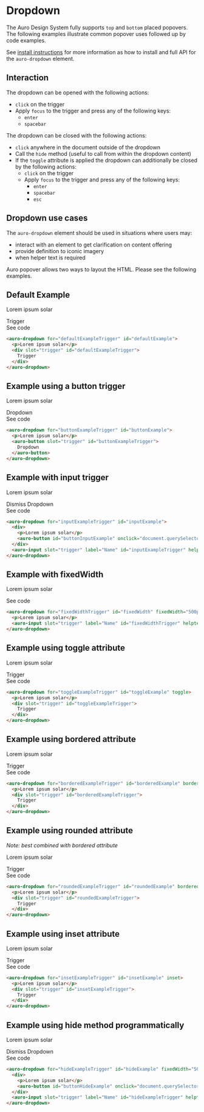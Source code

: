 # Dropdown

The Auro Design System fully supports `top` and `bottom` placed popovers. The following examples illustrate common popover uses followed up by code examples.

See [install instructions](https://auro.alaskaair.com/components/auro/popover/install) for more information as how to install and full API for the `auro-dropdown` element.

## Interaction

The dropdown can be opened with the following actions:

- `click` on the trigger
- Apply `focus` to the trigger and press any of the following keys:
  - `enter`
  - `spacebar`

The dropdown can be closed with the following actions:

- `click` anywhere in the document outside of the dropdown
- Call the `hide` method (useful to call from within the dropdown content)
- If the `toggle` attribute is applied the dropdown can additionally be closed by the following actions:
  - `click` on the trigger
  - Apply `focus` to the trigger and press any of the following keys:
    - `enter`
    - `spacebar`
    - `esc`

## Dropdown use cases

The `auro-dropdown` element should be used in situations where users may:

* interact with an element to get clarification on content offering
* provide definition to iconic imagery
* when helper text is required

Auro popover allows two ways to layout the HTML. Please see the following examples.

## Default Example

<div class="exampleWrapper" style="overflow: unset">
  <auro-dropdown for="defaultExampleTrigger" id="defaultExample">
    <p>Lorem ipsum solar</p>
    <div slot="trigger" id="defaultExampleTrigger">
      Trigger
    </div>
  </auro-dropdown>
</div>

<auro-accordion lowProfile justifyRight>
  <span slot="trigger">See code</span>

  ```html
  <auro-dropdown for="defaultExampleTrigger" id="defaultExample">
    <p>Lorem ipsum solar</p>
    <div slot="trigger" id="defaultExampleTrigger">
      Trigger
    </div>
  </auro-dropdown>
  ```

</auro-accordion>

## Example using a button trigger

<div class="exampleWrapper" style="overflow: unset">
  <auro-dropdown for="buttonExampleTrigger" id="buttonExample">
    <p>Lorem ipsum solar</p>
    <auro-button slot="trigger" id="buttonExampleTrigger">
      Dropdown
    </auro-button>
  </auro-dropdown>
</div>

<auro-accordion lowProfile justifyRight>
  <span slot="trigger">See code</span>

  ```html
  <auro-dropdown for="buttonExampleTrigger" id="buttonExample">
    <p>Lorem ipsum solar</p>
    <auro-button slot="trigger" id="buttonExampleTrigger">
      Dropdown
    </auro-button>
  </auro-dropdown>
  ```

</auro-accordion>

## Example with input trigger

<div class="exampleWrapper" style="overflow: unset">
  <auro-dropdown for="inputExampleTrigger" id="inputExample">
    <div>
      <p>Lorem ipsum solar</p>
      <auro-button id="buttonInputExample" onclick="document.querySelector('#auroDropdown1').hide()">Dismiss Dropdown</auro-button>
    </div>
    <auro-input slot="trigger" label="Name" id="inputExampleTrigger" helptext="Please enter your full name"></auro-input>
  </auro-dropdown>
</div>

<auro-accordion lowProfile justifyRight>
  <span slot="trigger">See code</span>

  ```html
  <auro-dropdown for="inputExampleTrigger" id="inputExample">
    <div>
      <p>Lorem ipsum solar</p>
      <auro-button id="buttonInputExample" onclick="document.querySelector('#auroDropdown1').hide()">Dismiss Dropdown</auro-button>
    </div>
    <auro-input slot="trigger" label="Name" id="inputExampleTrigger" helptext="Please enter your full name"></auro-input>
  </auro-dropdown>
  ```

</auro-accordion>

## Example with fixedWidth

<div class="exampleWrapper" style="overflow: unset">
  <auro-dropdown for="fixedWidthTrigger" id="fixedWidth" fixedWidth="500px">
    <p>Lorem ipsum solar</p>
    <auro-input slot="trigger" label="Name" id="fixedWidthTrigger" helptext="Please enter your full name"></auro-input>
  </auro-dropdown>
</div>

<auro-accordion lowProfile justifyRight>
  <span slot="trigger">See code</span>

  ```html
  <auro-dropdown for="fixedWidthTrigger" id="fixedWidth" fixedWidth="500px">
    <p>Lorem ipsum solar</p>
    <auro-input slot="trigger" label="Name" id="fixedWidthTrigger" helptext="Please enter your full name"></auro-input>
  </auro-dropdown>
  ```

</auro-accordion>

## Example using toggle attribute

<div class="exampleWrapper" style="overflow: unset">
  <auro-dropdown for="toggleExampleTrigger" id="toggleExample" toggle>
    <p>Lorem ipsum solar</p>
    <div slot="trigger" id="toggleExampleTrigger">
      Trigger
    </div>
  </auro-dropdown>
</div>

<auro-accordion lowProfile justifyRight>
  <span slot="trigger">See code</span>

  ```html
  <auro-dropdown for="toggleExampleTrigger" id="toggleExample" toggle>
    <p>Lorem ipsum solar</p>
    <div slot="trigger" id="toggleExampleTrigger">
      Trigger
    </div>
  </auro-dropdown>
  ```

</auro-accordion>

## Example using bordered attribute

<div class="exampleWrapper" style="overflow: unset">
  <auro-dropdown for="borderedExampleTrigger" id="borderedExample" bordered>
    <p>Lorem ipsum solar</p>
    <div slot="trigger" id="borderedExampleTrigger">
      Trigger
    </div>
  </auro-dropdown>
</div>

<auro-accordion lowProfile justifyRight>
  <span slot="trigger">See code</span>

  ```html
  <auro-dropdown for="borderedExampleTrigger" id="borderedExample" bordered>
    <p>Lorem ipsum solar</p>
    <div slot="trigger" id="borderedExampleTrigger">
      Trigger
    </div>
  </auro-dropdown>
  ```

</auro-accordion>

## Example using rounded attribute

_Note: best combined with bordered attribute_

<div class="exampleWrapper" style="overflow: unset">
  <auro-dropdown for="roundedExampleTrigger" id="roundedExample" bordered rounded inset>
    <p>Lorem ipsum solar</p>
    <div slot="trigger" id="roundedExampleTrigger">
      Trigger
    </div>
  </auro-dropdown>
</div>

<auro-accordion lowProfile justifyRight>
  <span slot="trigger">See code</span>

  ```html
  <auro-dropdown for="roundedExampleTrigger" id="roundedExample" bordered rounded inset>
    <p>Lorem ipsum solar</p>
    <div slot="trigger" id="roundedExampleTrigger">
      Trigger
    </div>
  </auro-dropdown>
  ```

</auro-accordion>

## Example using inset attribute

<div class="exampleWrapper" style="overflow: unset">
  <auro-dropdown for="insetExampleTrigger" id="insetExample" inset>
    <p>Lorem ipsum solar</p>
    <div slot="trigger" id="insetExampleTrigger">
      Trigger
    </div>
  </auro-dropdown>
</div>

<auro-accordion lowProfile justifyRight>
  <span slot="trigger">See code</span>

  ```html
  <auro-dropdown for="insetExampleTrigger" id="insetExample" inset>
    <p>Lorem ipsum solar</p>
    <div slot="trigger" id="insetExampleTrigger">
      Trigger
    </div>
  </auro-dropdown>
  ```

</auro-accordion>

## Example using hide method programmatically

<div class="exampleWrapper" style="overflow: unset">
  <auro-dropdown for="hideExampleTrigger" id="hideExample" fixedWidth="500px">
    <div>
      <p>Lorem ipsum solar</p>
      <auro-button id="buttonHideExample" onclick="document.querySelector('#hideExample').hide()">Dismiss Dropdown</auro-button>
    </div>
    <auro-input slot="trigger" label="Name" id="hideExampleTrigger" helptext="Please enter your full name"></auro-input>
  </auro-dropdown>
</div>

<auro-accordion lowProfile justifyRight>
  <span slot="trigger">See code</span>

  ```html
  <auro-dropdown for="hideExampleTrigger" id="hideExample" fixedWidth="500px">
    <div>
      <p>Lorem ipsum solar</p>
      <auro-button id="buttonHideExample" onclick="document.querySelector('#hideExample').hide()">Dismiss Dropdown</auro-button>
    </div>
    <auro-input slot="trigger" label="Name" id="hideExampleTrigger" helptext="Please enter your full name"></auro-input>
  </auro-dropdown>
  ```

</auro-accordion>
